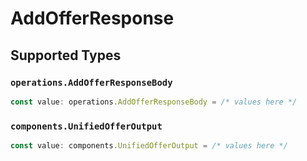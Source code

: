 # AddOfferResponse


## Supported Types

### `operations.AddOfferResponseBody`

```typescript
const value: operations.AddOfferResponseBody = /* values here */
```

### `components.UnifiedOfferOutput`

```typescript
const value: components.UnifiedOfferOutput = /* values here */
```

